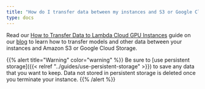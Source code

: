 ```yaml
---
title: "How do I transfer data between my instances and S3 or Google Cloud Storage?"
type: docs
---
```


Read our
[How to Transfer Data to Lambda Cloud GPU Instances](https://lambdalabs.com/blog/downloading-data-sets-lambda-cloud/)
guide on our [blog](https://lambdalabs.com/blog/) to learn how to transfer
models and other data between your instances and Amazon S3 or Google Cloud
Storage.

{{% alert title="Warning" color="warning" %}}
Be sure to [use persistent storage]({{< relref "../guides/use-persistent-storage" >}}) to
save any data that you want to keep. Data not stored in persistent storage is
deleted once you terminate your instance.
{{% /alert %}}
